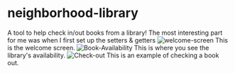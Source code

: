 # neighborhood-library
A tool to help check in/out books from a library! The most interesting part for me was when I first set up the setters & getters
![welcome-screen](https://github.com/Luis3605/neighborhood-library/assets/146870909/9f016dac-cd01-4e21-aa79-12e06f449556)
This is the welcome screen.
![Book-Availability](https://github.com/Luis3605/neighborhood-library/assets/146870909/85b939bc-6ccd-4b48-a911-35555ff1c4f0)
This is where you see the library's availability.
![Check-out](https://github.com/Luis3605/neighborhood-library/assets/146870909/6f73aea6-4d57-4f3d-b17c-33869fafcf05)
This is an example of checking a book out.
